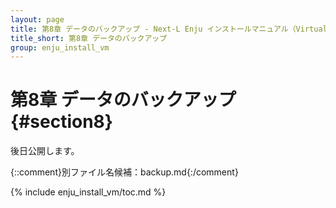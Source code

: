 ```yaml
---
layout: page
title: 第8章 データのバックアップ - Next-L Enju インストールマニュアル（VirtualBox編）
title_short: 第8章 データのバックアップ
group: enju_install_vm
---
```


第8章 データのバックアップ {#section8}
==================================

後日公開します。

{::comment}別ファイル名候補：backup.md{:/comment}

{% include enju_install_vm/toc.md %}
